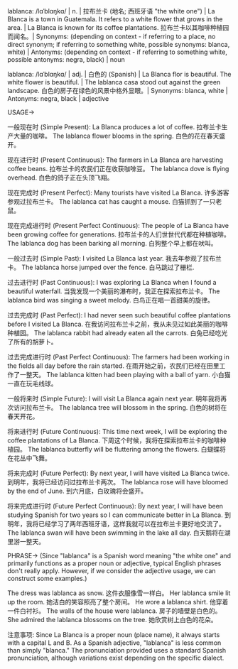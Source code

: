 lablanca: /lɑˈblɑŋkɑ/ | n. | 拉布兰卡 (地名; 西班牙语 "the white one") |  La Blanca is a town in Guatemala. It refers to a white flower that grows in the area. | La Blanca is known for its coffee plantations. 拉布兰卡以其咖啡种植园而闻名。|  Synonyms: (depending on context - if referring to a place, no direct synonym; if referring to something white, possible synonyms:  blanca, white) | Antonyms: (depending on context - if referring to something white, possible antonyms:  negra, black) | noun

lablanca: /lɑˈblɑŋkɑ/ | adj. | 白色的 (Spanish) | La Blanca flor is beautiful. The white flower is beautiful. |  The lablanca casa stood out against the green landscape.  白色的房子在绿色的风景中格外显眼。| Synonyms: blanca, white | Antonyms: negra, black | adjective


USAGE->

一般现在时 (Simple Present):
La Blanca produces a lot of coffee. 拉布兰卡生产大量的咖啡。
The lablanca flower blooms in the spring. 白色的花在春天盛开。

现在进行时 (Present Continuous):
The farmers in La Blanca are harvesting coffee beans. 拉布兰卡的农民们正在收获咖啡豆。
The lablanca dove is flying overhead.  白色的鸽子正在头顶飞翔。

现在完成时 (Present Perfect):
Many tourists have visited La Blanca. 许多游客参观过拉布兰卡。
The lablanca cat has caught a mouse. 白猫抓到了一只老鼠。

现在完成进行时 (Present Perfect Continuous):
The people of La Blanca have been growing coffee for generations. 拉布兰卡的人们世世代代都在种植咖啡。
The lablanca dog has been barking all morning. 白狗整个早上都在吠叫。

一般过去时 (Simple Past):
I visited La Blanca last year. 我去年参观了拉布兰卡。
The lablanca horse jumped over the fence. 白马跳过了栅栏.

过去进行时 (Past Continuous):
I was exploring La Blanca when I found a beautiful waterfall. 当我发现一个美丽的瀑布时，我正在探索拉布兰卡。
The lablanca bird was singing a sweet melody. 白鸟正在唱一首甜美的旋律。

过去完成时 (Past Perfect):
I had never seen such beautiful coffee plantations before I visited La Blanca. 在我访问拉布兰卡之前，我从未见过如此美丽的咖啡种植园。
The lablanca rabbit had already eaten all the carrots. 白兔已经吃光了所有的胡萝卜。

过去完成进行时 (Past Perfect Continuous):
The farmers had been working in the fields all day before the rain started.  在雨开始之前，农民们已经在田里工作了一整天。
The lablanca kitten had been playing with a ball of yarn.  小白猫一直在玩毛线球。

一般将来时 (Simple Future):
I will visit La Blanca again next year. 明年我将再次访问拉布兰卡。
The lablanca tree will blossom in the spring. 白色的树将在春天开花。

将来进行时 (Future Continuous):
This time next week, I will be exploring the coffee plantations of La Blanca.  下周这个时候，我将在探索拉布兰卡的咖啡种植园。
The lablanca butterfly will be fluttering among the flowers. 白蝴蝶将在花丛中飞舞。

将来完成时 (Future Perfect):
By next year, I will have visited La Blanca twice. 到明年，我将已经访问过拉布兰卡两次。
The lablanca rose will have bloomed by the end of June.  到六月底，白玫瑰将会盛开。

将来完成进行时 (Future Perfect Continuous):
By next year, I will have been studying Spanish for two years so I can communicate better in La Blanca. 到明年，我将已经学习了两年西班牙语，这样我就可以在拉布兰卡更好地交流了。
The lablanca swan will have been swimming in the lake all day. 白天鹅将在湖里游一整天。


PHRASE-> (Since "lablanca" is a Spanish word meaning "the white one" and primarily functions as a proper noun or adjective, typical English phrases don't really apply.  However, if we consider the adjective usage, we can construct some examples.)

The dress was lablanca as snow. 这件衣服像雪一样白。
Her lablanca smile lit up the room. 她洁白的笑容照亮了整个房间。
He wore a lablanca shirt. 他穿着一件白衬衫。
The walls of the house were lablanca. 房子的墙壁是白色的。
She admired the lablanca blossoms on the tree. 她欣赏树上白色的花朵。


注意事项:  Since La Blanca is a proper noun (place name), it always starts with a capital L and B.  As a Spanish adjective, "lablanca" is less common than simply "blanca."  The pronunciation provided uses a standard Spanish pronunciation, although variations exist depending on the specific dialect.
